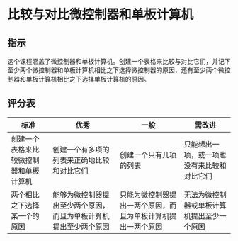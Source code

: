 # 比较与对比微控制器和单板计算机

## 指示

这个课程涵盖了微控制器和单板计算机。创建一个表格来比较与对比它们，并记下至少两个微控制器和单板计算机相比之下选择微控制器的原因，还有至少两个微控制器和单板计算机相比之下选择单板计算机的原因。

## 评分表

| 标准 | 优秀 | 一般 | 需改进 |
| -------- | --------- | -------- | ----------------- |
| 创建一个表格来比较微控制器和单板计算机 | 创建一个有多项的列表来正确地比较和对比它们 | 创建一个只有几项的列表 | 只能想出一项，或一项也没有来比较和对比它们 |
| 两个相比之下选择某一个的原因 | 能够为微控制器提出至少两个原因，而且为单板计算机提出至少两个原因 | 只能为微控制器提出一两个原因，而且为单板计算机提出一两个原因 | 无法为微控制器或单板计算机提出至少一个原因 |
